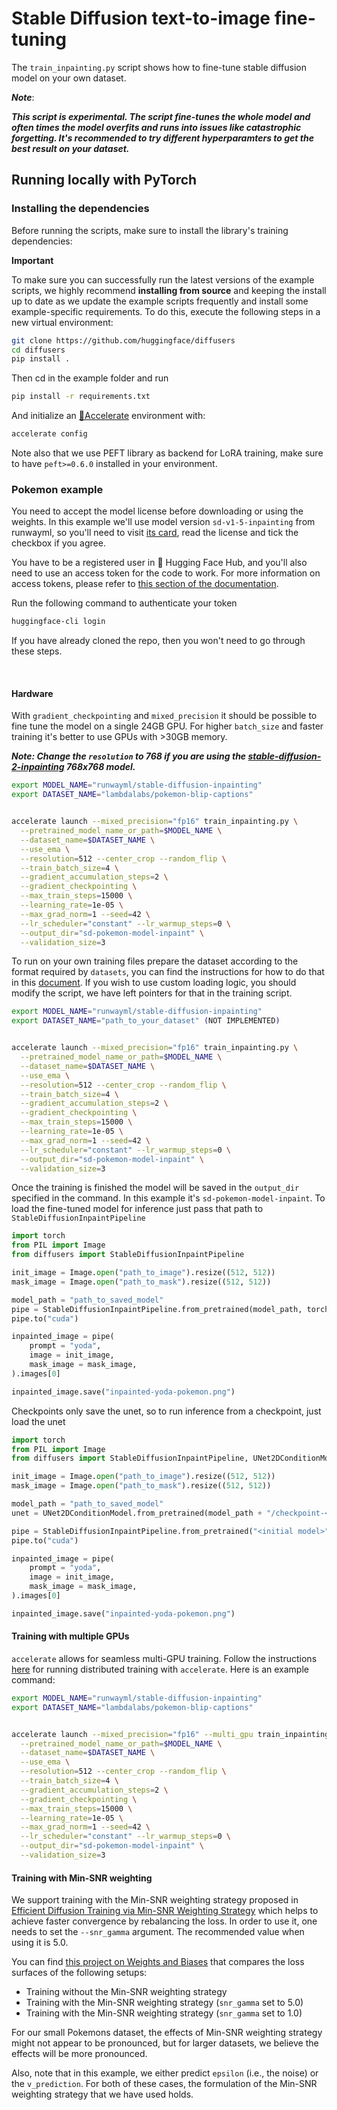 # Stable Diffusion text-to-image fine-tuning

The `train_inpainting.py` script shows how to fine-tune stable diffusion model on your own dataset.

___Note___:

___This script is experimental. The script fine-tunes the whole model and often times the model overfits and runs into issues like catastrophic forgetting. It's recommended to try different hyperparamters to get the best result on your dataset.___


## Running locally with PyTorch
### Installing the dependencies

Before running the scripts, make sure to install the library's training dependencies:

**Important**

To make sure you can successfully run the latest versions of the example scripts, we highly recommend **installing from source** and keeping the install up to date as we update the example scripts frequently and install some example-specific requirements. To do this, execute the following steps in a new virtual environment:
```bash
git clone https://github.com/huggingface/diffusers
cd diffusers
pip install .
```

Then cd in the example folder  and run
```bash
pip install -r requirements.txt
```

And initialize an [🤗Accelerate](https://github.com/huggingface/accelerate/) environment with:

```bash
accelerate config
```

Note also that we use PEFT library as backend for LoRA training, make sure to have `peft>=0.6.0` installed in your environment.

### Pokemon example

You need to accept the model license before downloading or using the weights. In this example we'll use model version `sd-v1-5-inpainting` from runwayml, so you'll need to visit [its card](https://huggingface.co/runwayml/stable-diffusion-inpainting), read the license and tick the checkbox if you agree.

You have to be a registered user in 🤗 Hugging Face Hub, and you'll also need to use an access token for the code to work. For more information on access tokens, please refer to [this section of the documentation](https://huggingface.co/docs/hub/security-tokens).

Run the following command to authenticate your token

```bash
huggingface-cli login
```

If you have already cloned the repo, then you won't need to go through these steps.

<br>

#### Hardware
With `gradient_checkpointing` and `mixed_precision` it should be possible to fine tune the model on a single 24GB GPU. For higher `batch_size` and faster training it's better to use GPUs with >30GB memory.

**___Note: Change the `resolution` to 768 if you are using the [stable-diffusion-2-inpainting](https://huggingface.co/stabilityai/stable-diffusion-2-inpainting) 768x768 model.___**
<!-- accelerate_snippet_start -->
```bash
export MODEL_NAME="runwayml/stable-diffusion-inpainting"
export DATASET_NAME="lambdalabs/pokemon-blip-captions"


accelerate launch --mixed_precision="fp16" train_inpainting.py \
  --pretrained_model_name_or_path=$MODEL_NAME \
  --dataset_name=$DATASET_NAME \
  --use_ema \
  --resolution=512 --center_crop --random_flip \
  --train_batch_size=4 \
  --gradient_accumulation_steps=2 \
  --gradient_checkpointing \
  --max_train_steps=15000 \
  --learning_rate=1e-05 \
  --max_grad_norm=1 --seed=42 \
  --lr_scheduler="constant" --lr_warmup_steps=0 \
  --output_dir="sd-pokemon-model-inpaint" \
  --validation_size=3
```
<!-- accelerate_snippet_end -->


To run on your own training files prepare the dataset according to the format required by `datasets`, you can find the instructions for how to do that in this [document](https://huggingface.co/docs/datasets/v2.4.0/en/image_load#imagefolder-with-metadata).
If you wish to use custom loading logic, you should modify the script, we have left pointers for that in the training script.

```bash
export MODEL_NAME="runwayml/stable-diffusion-inpainting"
export DATASET_NAME="path_to_your_dataset" (NOT IMPLEMENTED)


accelerate launch --mixed_precision="fp16" train_inpainting.py \
  --pretrained_model_name_or_path=$MODEL_NAME \
  --dataset_name=$DATASET_NAME \
  --use_ema \
  --resolution=512 --center_crop --random_flip \
  --train_batch_size=4 \
  --gradient_accumulation_steps=2 \
  --gradient_checkpointing \
  --max_train_steps=15000 \
  --learning_rate=1e-05 \
  --max_grad_norm=1 --seed=42 \
  --lr_scheduler="constant" --lr_warmup_steps=0 \
  --output_dir="sd-pokemon-model-inpaint" \
  --validation_size=3
```


Once the training is finished the model will be saved in the `output_dir` specified in the command. In this example it's `sd-pokemon-model-inpaint`. To load the fine-tuned model for inference just pass that path to `StableDiffusionInpaintPipeline`

```python
import torch
from PIL import Image
from diffusers import StableDiffusionInpaintPipeline

init_image = Image.open("path_to_image").resize((512, 512))
mask_image = Image.open("path_to_mask").resize((512, 512))

model_path = "path_to_saved_model"
pipe = StableDiffusionInpaintPipeline.from_pretrained(model_path, torch_dtype=torch.float16)
pipe.to("cuda")

inpainted_image = pipe(
    prompt = "yoda", 
    image = init_image, 
    mask_image = mask_image,
).images[0]

inpainted_image.save("inpainted-yoda-pokemon.png")
```

Checkpoints only save the unet, so to run inference from a checkpoint, just load the unet

```python
import torch
from PIL import Image
from diffusers import StableDiffusionInpaintPipeline, UNet2DConditionModel

init_image = Image.open("path_to_image").resize((512, 512))
mask_image = Image.open("path_to_mask").resize((512, 512))

model_path = "path_to_saved_model"
unet = UNet2DConditionModel.from_pretrained(model_path + "/checkpoint-<N>/unet", torch_dtype=torch.float16)

pipe = StableDiffusionInpaintPipeline.from_pretrained("<initial model>", unet=unet, torch_dtype=torch.float16)
pipe.to("cuda")

inpainted_image = pipe(
    prompt = "yoda", 
    image = init_image, 
    mask_image = mask_image,
).images[0]

inpainted_image.save("inpainted-yoda-pokemon.png")
```

#### Training with multiple GPUs

`accelerate` allows for seamless multi-GPU training. Follow the instructions [here](https://huggingface.co/docs/accelerate/basic_tutorials/launch)
for running distributed training with `accelerate`. Here is an example command:

```bash
export MODEL_NAME="runwayml/stable-diffusion-inpainting"
export DATASET_NAME="lambdalabs/pokemon-blip-captions"


accelerate launch --mixed_precision="fp16" --multi_gpu train_inpainting.py \
  --pretrained_model_name_or_path=$MODEL_NAME \
  --dataset_name=$DATASET_NAME \
  --use_ema \
  --resolution=512 --center_crop --random_flip \
  --train_batch_size=4 \
  --gradient_accumulation_steps=2 \
  --gradient_checkpointing \
  --max_train_steps=15000 \
  --learning_rate=1e-05 \
  --max_grad_norm=1 --seed=42 \
  --lr_scheduler="constant" --lr_warmup_steps=0 \
  --output_dir="sd-pokemon-model-inpaint" \
  --validation_size=3  
```


#### Training with Min-SNR weighting

We support training with the Min-SNR weighting strategy proposed in [Efficient Diffusion Training via Min-SNR Weighting Strategy](https://arxiv.org/abs/2303.09556) which helps to achieve faster convergence
by rebalancing the loss. In order to use it, one needs to set the `--snr_gamma` argument. The recommended
value when using it is 5.0.

You can find [this project on Weights and Biases](https://wandb.ai/sayakpaul/text2image-finetune-minsnr) that compares the loss surfaces of the following setups:

* Training without the Min-SNR weighting strategy
* Training with the Min-SNR weighting strategy (`snr_gamma` set to 5.0)
* Training with the Min-SNR weighting strategy (`snr_gamma` set to 1.0)

For our small Pokemons dataset, the effects of Min-SNR weighting strategy might not appear to be pronounced, but for larger datasets, we believe the effects will be more pronounced.

Also, note that in this example, we either predict `epsilon` (i.e., the noise) or the `v_prediction`. For both of these cases, the formulation of the Min-SNR weighting strategy that we have used holds.